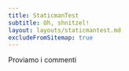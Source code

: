 ```yaml
---
title: StaticmanTest
subtitle: Oh, shnitzel!
layout: layouts/staticmantest.md
excludeFromSitemap: true
---
```


Proviamo i commenti